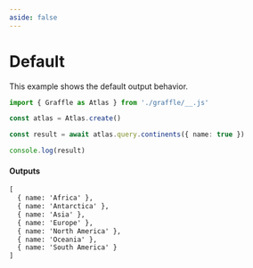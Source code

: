```yaml
---
aside: false
---
```


# Default

This example shows the default output behavior.

<!-- dprint-ignore-start -->
```ts twoslash
import { Graffle as Atlas } from './graffle/__.js'

const atlas = Atlas.create()

const result = await atlas.query.continents({ name: true })

console.log(result)
```
<!-- dprint-ignore-end -->

#### Outputs

<!-- dprint-ignore-start -->
```txt
[
  { name: 'Africa' },
  { name: 'Antarctica' },
  { name: 'Asia' },
  { name: 'Europe' },
  { name: 'North America' },
  { name: 'Oceania' },
  { name: 'South America' }
]
```
<!-- dprint-ignore-end -->
